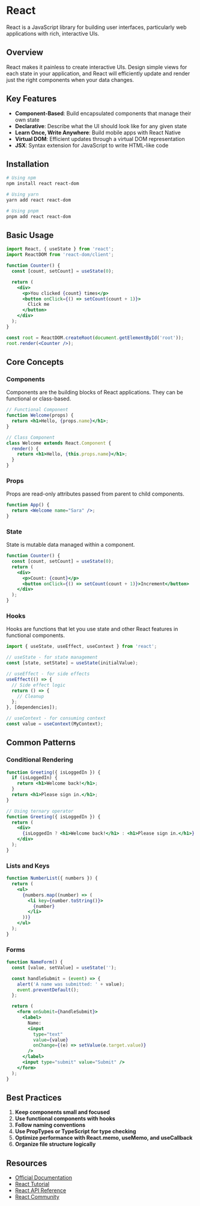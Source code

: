 # React

React is a JavaScript library for building user interfaces, particularly web applications with rich, interactive UIs.

## Overview

React makes it painless to create interactive UIs. Design simple views for each state in your application, and React will efficiently update and render just the right components when your data changes.

## Key Features

- **Component-Based**: Build encapsulated components that manage their own state
- **Declarative**: Describe what the UI should look like for any given state
- **Learn Once, Write Anywhere**: Build mobile apps with React Native
- **Virtual DOM**: Efficient updates through a virtual DOM representation
- **JSX**: Syntax extension for JavaScript to write HTML-like code

## Installation

```bash
# Using npm
npm install react react-dom

# Using yarn
yarn add react react-dom

# Using pnpm
pnpm add react react-dom
```

## Basic Usage

```jsx
import React, { useState } from 'react';
import ReactDOM from 'react-dom/client';

function Counter() {
  const [count, setCount] = useState(0);

  return (
    <div>
      <p>You clicked {count} times</p>
      <button onClick={() => setCount(count + 1)}>
        Click me
      </button>
    </div>
  );
}

const root = ReactDOM.createRoot(document.getElementById('root'));
root.render(<Counter />);
```

## Core Concepts

### Components
Components are the building blocks of React applications. They can be functional or class-based.

```jsx
// Functional Component
function Welcome(props) {
  return <h1>Hello, {props.name}</h1>;
}

// Class Component
class Welcome extends React.Component {
  render() {
    return <h1>Hello, {this.props.name}</h1>;
  }
}
```

### Props
Props are read-only attributes passed from parent to child components.

```jsx
function App() {
  return <Welcome name="Sara" />;
}
```

### State
State is mutable data managed within a component.

```jsx
function Counter() {
  const [count, setCount] = useState(0);
  return (
    <div>
      <p>Count: {count}</p>
      <button onClick={() => setCount(count + 1)}>Increment</button>
    </div>
  );
}
```

### Hooks
Hooks are functions that let you use state and other React features in functional components.

```jsx
import { useState, useEffect, useContext } from 'react';

// useState - for state management
const [state, setState] = useState(initialValue);

// useEffect - for side effects
useEffect(() => {
  // Side effect logic
  return () => {
    // Cleanup
  };
}, [dependencies]);

// useContext - for consuming context
const value = useContext(MyContext);
```

## Common Patterns

### Conditional Rendering
```jsx
function Greeting({ isLoggedIn }) {
  if (isLoggedIn) {
    return <h1>Welcome back!</h1>;
  }
  return <h1>Please sign in.</h1>;
}

// Using ternary operator
function Greeting({ isLoggedIn }) {
  return (
    <div>
      {isLoggedIn ? <h1>Welcome back!</h1> : <h1>Please sign in.</h1>}
    </div>
  );
}
```

### Lists and Keys
```jsx
function NumberList({ numbers }) {
  return (
    <ul>
      {numbers.map((number) => (
        <li key={number.toString()}>
          {number}
        </li>
      ))}
    </ul>
  );
}
```

### Forms
```jsx
function NameForm() {
  const [value, setValue] = useState('');

  const handleSubmit = (event) => {
    alert('A name was submitted: ' + value);
    event.preventDefault();
  };

  return (
    <form onSubmit={handleSubmit}>
      <label>
        Name:
        <input
          type="text"
          value={value}
          onChange={(e) => setValue(e.target.value)}
        />
      </label>
      <input type="submit" value="Submit" />
    </form>
  );
}
```

## Best Practices

1. **Keep components small and focused**
2. **Use functional components with hooks**
3. **Follow naming conventions**
4. **Use PropTypes or TypeScript for type checking**
5. **Optimize performance with React.memo, useMemo, and useCallback**
6. **Organize file structure logically**

## Resources

- [Official Documentation](https://reactjs.org/docs/)
- [React Tutorial](https://reactjs.org/tutorial/tutorial.html)
- [React API Reference](https://reactjs.org/docs/reference-api.html)
- [React Community](https://reactjs.org/community/support.html)